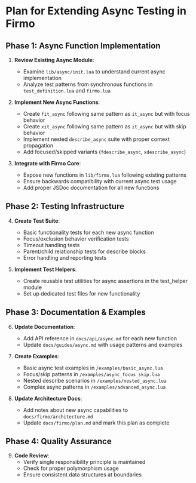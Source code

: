 # Plan for Extending Async Testing in Firmo

## Phase 1: Async Function Implementation

1. **Review Existing Async Module**:

   - Examine `lib/async/init.lua` to understand current async implementation
   - Analyze test patterns from synchronous functions in `test_definition.lua` and `firmo.lua`

2. **Implement New Async Functions**:

   - Create `fit_async` following same pattern as `it_async` but with focus behavior
   - Create `xit_async` following same pattern as `it_async` but with skip behavior
   - Implement nested `describe_async` suite with proper context propagation
   - Add focused/skipped variants (`fdescribe_async`, `xdescribe_async`)

3. **Integrate with Firmo Core**:
   - Expose new functions in `lib/firmo.lua` following existing patterns
   - Ensure backwards compatibility with current async test usage
   - Add proper JSDoc documentation for all new functions

## Phase 2: Testing Infrastructure

4. **Create Test Suite**:

   - Basic functionality tests for each new async function
   - Focus/exclusion behavior verification tests
   - Timeout handling tests
   - Parent/child relationship tests for describe blocks
   - Error handling and reporting tests

5. **Implement Test Helpers**:
   - Create reusable test utilities for async assertions in the test_helper module
   - Set up dedicated test files for new functionality

## Phase 3: Documentation & Examples

6. **Update Documentation**:

   - Add API reference in `docs/api/async.md` for each new function
   - Update `docs/guides/async.md` with usage patterns and examples

7. **Create Examples**:

   - Basic async test examples in `/examples/basic_async.lua`
   - Focus/skip patterns in `/examples/async_focus_skip.lua`
   - Nested describe scenarios in `/examples/nested_async.lua`
   - Complex async patterns in `/examples/advanced_async.lua`

8. **Update Architecture Docs**:
   - Add notes about new async capabilities to `docs/firmo/architecture.md`
   - Update `docs/firmo/plan.md` and mark this plan as complete

## Phase 4: Quality Assurance

9. **Code Review**:
   - Verify single responsibility principle is maintained
   - Check for proper polymorphism usage
   - Ensure consistent data structures at boundaries
